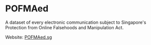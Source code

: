 # POFMAed
A dataset of every electronic communication subject to Singapore's Protection from Online Falsehoods and Manipulation Act.

Website: [POFMAed.sg](http://POFMAed.sg)
